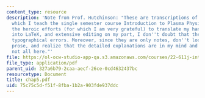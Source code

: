 ```yaml
---
content_type: resource
description: 'Note from Prof. Hutchinson: "These are transcriptions of the notes from
  which I teach the single semester course Introduction to Plasma Physics. Despite
  the heroic efforts (for which I am very grateful) to translate my hand-written materials
  into LaTeX, and extensive editing on my part, I don''t doubt that there are many
  typographical errors. Moreover, since they are only notes, don''t look for limpid
  prose, and realize that the detailed explanations are in my mind and orally in class,
  not all here."'
file: https://ol-ocw-studio-app-qa.s3.amazonaws.com/courses/22-611j-introduction-to-plasma-physics-i-fall-2003/75c75c5df51f8fba1b2a903fde937ddc_chap5.pdf
file_type: application/pdf
parent_uid: 327a6b79-2caa-aecf-26ce-0cd4632437bc
resourcetype: Document
title: chap5.pdf
uid: 75c75c5d-f51f-8fba-1b2a-903fde937ddc
---
```

